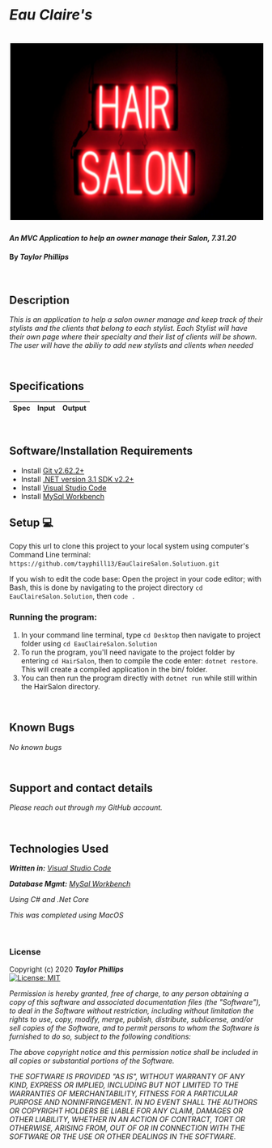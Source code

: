 # _Eau Claire's_

<h1 align="center">
  <img width="500" height="350" src="HairSalon/wwwroot/img/NeonLightHairSalon.png">
</h1>


#### _An MVC Application to help an owner manage their Salon, 7.31.20_

#### By _**Taylor Phillips**_

<br>

## Description

_This is an application to help a salon owner manage and keep track of their stylists and the clients that belong to each stylist.  Each Stylist will have their own page where their specialty and their list of clients will be shown.  The user will have the abiliy to add new stylists and clients when needed_

<br>

## Specifications

| Spec | Input | Output |
| :--- | :---: | ---: |
  
<br>

## Software/Installation Requirements
* Install [Git v2.62.2+](https://git-scm.com/downloads/)
* Install [.NET version 3.1 SDK v2.2+](https://dotnet.microsoft.com/download/dotnet-core/2.2)
* Install [Visual Studio Code](https://code.visualstudio.com/)
* Install [MySql Workbench](https://www.mysql.com/products/workbench/)


## Setup 💻

Copy this url to clone this project to your local system using computer's Command Line terminal: 
```https://github.com/tayphill13/EauClaireSalon.Solutiuon.git```

If you wish to edit the code base: Open the project in your code editor; with Bash, this is done by navigating to the project directory `cd EauClaireSalon.Solution`, then `code .`

### Running the program:
1. In your command line terminal, type `cd Desktop` then navigate to project folder using `cd EauClaireSalon.Solution`
1. To run the program, you'll need navigate to the project folder by entering `cd HairSalon`, then to compile the code enter: `dotnet restore`. This will create a compiled application in the bin/ folder.
2. You can then run the program directly with `dotnet run` while still within the HairSalon directory.

<br>

## Known Bugs

_No known bugs_

<br>

## Support and contact details

_Please reach out through my GitHub account._

<br>

## Technologies Used

_**Written in:** [Visual Studio Code](https://code.visualstudio.com/)_

_**Database Mgmt:** [MySql Workbench](https://www.mysql.com/products/workbench/)_

_Using C# and .Net Core_

_This was completed using MacOS_

<br>

### License

Copyright (c) 2020 **_Taylor Phillips_**   
[![License: MIT](https://img.shields.io/badge/License-MIT-yellow.svg)](https://opensource.org/licenses/MIT)

*Permission is hereby granted, free of charge, to any person obtaining a copy
of this software and associated documentation files (the "Software"), to deal
in the Software without restriction, including without limitation the rights
to use, copy, modify, merge, publish, distribute, sublicense, and/or sell
copies of the Software, and to permit persons to whom the Software is
furnished to do so, subject to the following conditions:*

*The above copyright notice and this permission notice shall be included in all
copies or substantial portions of the Software.*

*THE SOFTWARE IS PROVIDED "AS IS", WITHOUT WARRANTY OF ANY KIND, EXPRESS OR
IMPLIED, INCLUDING BUT NOT LIMITED TO THE WARRANTIES OF MERCHANTABILITY,
FITNESS FOR A PARTICULAR PURPOSE AND NONINFRINGEMENT. IN NO EVENT SHALL THE
AUTHORS OR COPYRIGHT HOLDERS BE LIABLE FOR ANY CLAIM, DAMAGES OR OTHER
LIABILITY, WHETHER IN AN ACTION OF CONTRACT, TORT OR OTHERWISE, ARISING FROM,
OUT OF OR IN CONNECTION WITH THE SOFTWARE OR THE USE OR OTHER DEALINGS IN THE
SOFTWARE.*